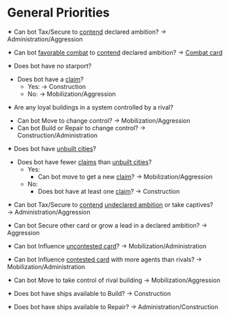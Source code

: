 # General Priorities

✦ <!-- priority=1 --> Can bot Tax/Secure to <ins>contend</ins> declared ambition? → Administration/Aggression

✦ <!-- priority=2 --> Can bot <ins>favorable combat</ins> to <ins>contend</ins> declared ambition? → <ins>Combat card</ins>

✦ Does bot have no starport?

- Does bot have a <ins>claim</ins>?
	- <!-- Build starport priority=3 --> Yes: → Construction
	- <!-- Expand for starport priority=3 --> No: → Mobilization/Aggression

✦ Are any loyal buildings in a system controlled by a rival?

- <!-- priority=4 --> Can bot Move to change control? → Mobilization/Aggression
- <!-- priority=4 --> Can bot Build or Repair to change control? → Construction/Administration

✦ Does bot have <ins>unbuilt cities</ins>?

- Does bot have fewer <ins>claims</ins> than <ins>unbuilt cities</ins>?
	- Yes:
		- <!-- Expand for city priority=5 --> Can bot move to get a new <ins>claim</ins>? → Mobilization/Aggression
	- No:
		- <!-- Build city priority=5 --> Does bot have at least one <ins>claim</ins>? → Construction

✦ <!-- priority=6 --> Can bot Tax/Secure to <ins>contend</ins> <ins>undeclared ambition</ins> or take captives? <br>→ Administration/Aggression

✦ <!-- priority=7 --> Can bot Secure other card or grow a lead in a declared ambition? → Aggression

✦ <!-- priority=8 --> Can bot Influence <ins>uncontested card</ins>? → Mobilization/Administration

✦ <!-- priority=9 --> Can bot Influence <ins>contested card</ins> with more agents than rivals? → Mobilization/Administration

✦ <!-- priority=10 --> Can bot Move to take control of rival building → Mobilization/Aggression

✦ <!-- priority=11 --> Does bot have ships available to Build? → Construction

✦ <!-- priority=12 --> Does bot have ships available to Repair? → Administration/Construction

<div class="pagebreak"> </div>
